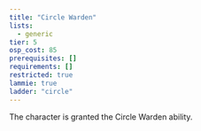 ```yaml
---
title: "Circle Warden"
lists:
  - generic
tier: 5
osp_cost: 85
prerequisites: []
requirements: []
restricted: true
lammie: true
ladder: "circle"
---
```


The character is granted the Circle Warden ability.
